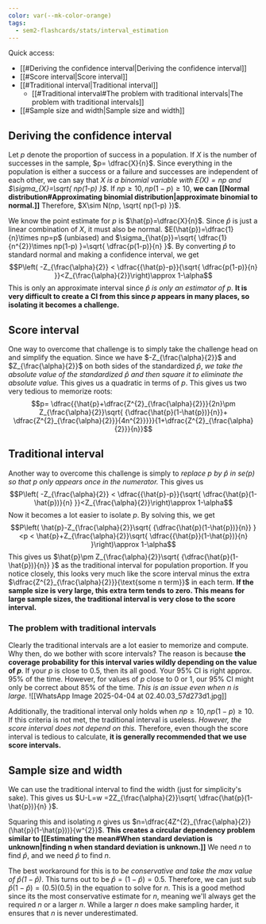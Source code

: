 ```yaml
---
color: var(--mk-color-orange)
tags:
  - sem2-flashcards/stats/interval_estimation
---
```

Quick access:
- [[#Deriving the confidence interval|Deriving the confidence interval]]
- [[#Score interval|Score interval]]
- [[#Traditional interval|Traditional interval]]
	- [[#Traditional interval#The problem with traditional intervals|The problem with traditional intervals]]
- [[#Sample size and width|Sample size and width]]

## Deriving the confidence interval
Let $p$ denote the proportion of success in a population. If $X$ is the number of successes in the sample, $p= \dfrac{X}{n}$. Since everything in the population is either a success or a failure and successes are independent of each other, we can say that *$X$ is a binomial variable with $E(X)=np$ and $\sigma_{X}=\sqrt{ np(1-p) }$*. If $np\geq 10, np(1-p) \geq 10$, **we can [[Normal distribution#Approximating binomial distribution|approximate binomial to normal.]]** Therefore, $X\sim N(np, \sqrt{ np(1-p) })$.

We know the point estimate for $p$ is $\hat{p}=\dfrac{X}{n}$. Since $\hat{p}$ is just a linear combination of $X$, it must also be normal. $E(\hat{p})=\dfrac{1}{n}\times np=p$ (unbiased) and $\sigma_{\hat{p}}=\sqrt{ \dfrac{1}{n^{2}}\times np(1-p) }=\sqrt{ \dfrac{p(1-p)}{n} }$. By converting $\hat{p}$ to standard normal and making a confidence interval, we get
$$P\left( -Z_{\frac{\alpha}{2}} < \dfrac{{\hat{p}-p}}{\sqrt{ \dfrac{p(1-p)}{n} }}<Z_{\frac{\alpha}{2}}\right)\approx 1-\alpha$$
This is only an approximate interval since *$\hat{p}$ is only an estimator of $p$*. **It is very difficult to create a CI from this since $p$ appears in many places, so isolating it becomes a challenge.**

## Score interval
One way to overcome that challenge is to simply take the challenge head on and simplify the equation. Since we have $-Z_{\frac{\alpha}{2}}$ and $Z_{\frac{\alpha}{2}}$ on both sides of the standardized $\hat{p}$, *we take the absolute value of the standardized $\hat{p}$ and then square it to eliminate the absolute value.* This gives us a quadratic in terms of $p$. This gives us two very tedious to memorize roots:
$$p= \dfrac{{\hat{p}+\dfrac{Z^{2}_{\frac{\alpha}{2}}}{2n}\pm Z_{\frac{\alpha}{2}}\sqrt{ {\dfrac{\hat{p}(1-\hat{p})}{n}}+ \dfrac{Z^{2}_{\frac{\alpha}{2}}}{4n^{2}}}}}{1+\dfrac{Z^{2}_{\frac{\alpha}{2}}}{n}}$$

## Traditional interval
Another way to overcome this challenge is simply to *replace $p$ by $\hat{p}$ in $se(p)$ so that $p$ only appears once in the numerator.* This gives us
$$P\left( -Z_{\frac{\alpha}{2}} < \dfrac{{\hat{p}-p}}{\sqrt{ \dfrac{\hat{p}(1-\hat{p})}{n} }}<Z_{\frac{\alpha}{2}}\right)\approx 1-\alpha$$
Now it becomes a lot easier to isolate $p$. By solving this, we get
$$P\left(  \hat{p}-Z_{\frac{\alpha}{2}}\sqrt{ {\dfrac{\hat{p}(1-\hat{p})}{n}} } <p < \hat{p}+Z_{\frac{\alpha}{2}}\sqrt{ \dfrac{{\hat{p}}(1-\hat{p})}{n} }\right)\approx 1-\alpha$$
This gives us $\hat{p}\pm Z_{\frac{\alpha}{2}}\sqrt{ {\dfrac{\hat{p}(1-\hat{p})}{n}} }$ as the traditional interval for population proportion. If you notice closely, this looks very much like the score interval minus the extra $\dfrac{Z^{2}_{\frac{\alpha}{2}}}{\text{some n term}}$ in each term. **If the sample size is very large, this extra term tends to zero. This means for large sample sizes, the traditional interval is very close to the score interval.**

### The problem with traditional intervals
Clearly the traditional intervals are a lot easier to memorize and compute. Why then, do we bother with score intervals? The reason is because **the coverage probability for this interval varies wildly depending on the value of $p$**. If your $p$ is close to 0.5, then its all good. Your 95% CI is right approx. 95% of the time. However, for values of $p$ close to $0$ or $1$, our 95% CI might only be correct about 85% of the time. *This is an issue even when n is large.*
![[WhatsApp Image 2025-04-04 at 02.40.03_57d273d1.jpg]]

Additionally, the traditional interval only holds when $np\geq 10, np(1-p) \geq 10$. If this criteria is not met, the traditional interval is useless. *However, the score interval does not depend on this.* Therefore, even though the score interval is tedious to calculate, **it is generally recommended that we use score intervals.**

## Sample size and width
We can use the traditional interval to find the width (just for simplicity's sake). This gives us $U-L=w =2Z_{\frac{\alpha}{2}}\sqrt{ \dfrac{\hat{p}(1-\hat{p})}{n} }$.

Squaring this and isolating $n$ gives us $n=\dfrac{4Z^{2}_{\frac{\alpha}{2}}(\hat{p}(1-\hat{p}))}{w^{2}}$. **This creates a circular dependency problem similar to [[Estimating the mean#When standard deviation is unknown|finding n when standard deviation is unknown.]]** We need $n$ to find $\hat{p}$, and we need $\hat{p}$ to find $n$.

The best workaround for this is to *be conservative and take the max value of $\hat{p}(1-\hat{p})$*. This turns out to be $\hat{p}=(1-\hat{p})=0.5$. Therefore, we can just sub $\hat{p}(1-\hat{p})=(0.5)(0.5)$ in the equation to solve for $n$. This is a good method since its the most conservative estimate for $n$, meaning we'll always get the required $n$ or a larger $n$. While a larger $n$ does make sampling harder, it ensures that $n$ is never underestimated.
